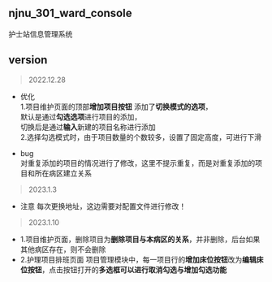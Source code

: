 ## njnu_301_ward_console

护士站信息管理系统

## version

> 2022.12.28

* 优化  
1.项目维护页面的顶部**增加项目按钮**
添加了**切换模式的选项**，  
默认是通过**勾选选项**进行项目的添加，  
切换后是通过**输入**新建的项目名称进行添加  
2.选择勾选模式时，由于项目数量的个数较多，设置了固定高度，可进行下滑


* bug  
对重复添加的项目的情况进行了修改，这里不提示重复，而是对重复添加的项目和所在病区建立关系

> 2023.1.3

* 注意
每次更换地址，这边需要对配置文件进行修改！

> 2023.1.10
* 1.项目维护页面，删除项目为**删除项目与本病区的关系**，并非删除，后台如果其他病区存在，则不会删除
* 2.护理项目排班页面
    项目管理模块中，每一项目行的**增加床位按钮**改为**编辑床位按钮**，点击按钮打开的**多选框可以进行取消勾选与增加勾选功能**


